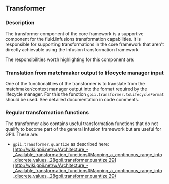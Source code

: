 ## Transformer

### Description
The transformer component of the core framework is a supportive component for the fluid.infusions transformation capabilities. It is responsible for supporting transformations in the core framework that aren't directly achievable using the Infusion transformation framework.

The responsibilities worth highlighting for this component are:

### Translation from matchmaker output to lifecycle manager input
One of the functionalities of the transformer is to translate from the matchmaker/context manager output into the format required by the lifecycle manager. For this the function `gpii.transformer.toLifecycleFormat` should be used. See detailed documentation in code comments.

### Regular transformation functions
The transformer also contains useful transformation functions that do not qualify to become part of the general Infusion framework but are useful for GPII. These are:

* `gpii.transformer.quantize` as described here: [http://wiki.gpii.net/w/Architecture_-_Available_transformation_functions#Mapping_a_continuous_range_into_discrete_values_.28gpii.transformer.quantize.29](http://wiki.gpii.net/w/Architecture_-_Available_transformation_functions#Mapping_a_continuous_range_into_discrete_values_.28gpii.transformer.quantize.29)

